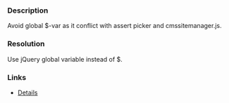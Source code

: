﻿---
Title: Avoid using $ in master page
FileName: resp517301.html
---
### Description
Avoid global $-var as it conflict with assert picker and cmssitemanager.js.

### Resolution
Use jQuery global variable instead of $.

### Links
- [Details](http://chuvash.eu/2012/06/01/in-cmssitemanager-js-conflicts-with-in-jquery/)

